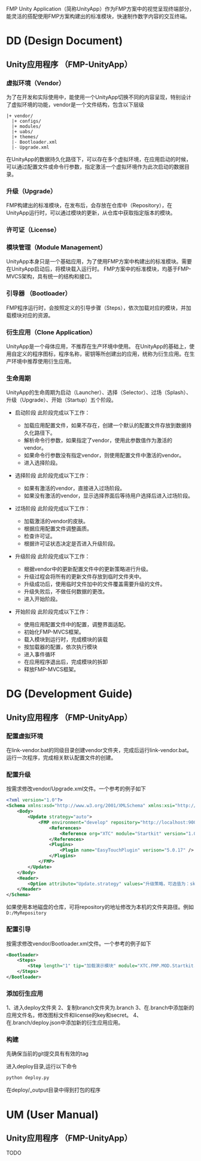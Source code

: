 FMP Unity Application（简称UnityApp）作为FMP方案中的视觉呈现终端部分，能灵活的搭配使用FMP方案构建出的标准模块，快速制作数字内容的交互终端。

# DD (Design Document)

## Unity应用程序 （FMP-UnityApp）

### 虚拟环境（Vendor）

为了在开发和实际使用中，能使用一个UnityApp切换不同的内容呈现，特别设计了虚拟环境的功能，vendor是一个文件结构，包含以下层级

```
|+ vendor/
  |+ configs/
  |+ modules/
  |+ uabs/
  |+ themes/
  |- Bootloader.xml
  |- Upgrade.xml
```

在UnityApp的数据持久化路径下，可以存在多个虚拟环境，在应用启动的时候，可以通过配置文件或命令行参数，指定激活一个虚拟环境作为此次启动的数据目录。

### 升级（Upgrade）

FMP构建出的标准模块，在发布后，会存放在仓库中（Repository），在UnityApp运行时，可以通过模块的更新，从仓库中获取指定版本的模块。


### 许可证（License）

### 模块管理（Module Management）

UnityApp本身只是一个基础应用，为了使用FMP方案中构建出的标准模块。需要在UnityApp启动后，将模块载入运行时。
FMP方案中的标准模块，均基于FMP-MVCS架构，具有统一的结构和接口。

### 引导器 （Bootloader）

FMP程序运行时，会按照定义的引导步骤（Steps），依次加载对应的模块，并加载模块对应的资源。

### 衍生应用（Clone Application）

UnityApp是一个母体应用，不推荐在生产环境中使用。
在UnityApp的基础上，使用自定义的程序图标，程序名称，密钥等所创建出的应用，统称为衍生应用。在生产环境中推荐使用衍生应用。

### 生命周期

UnityApp的生命周期为启动（Launcher）、选择（Selector）、过场（Splash）、升级（Upgrade）、开始（Startup）五个阶段。

- 启动阶段
  此阶段完成以下工作：
  - 加载应用配置文件，如果不存在，创建一个默认的配置文件存放到数据持久化路径下。
  - 解析命令行参数，如果指定了vendor，使用此参数值作为激活的vendor。
  - 如果命令行参数没有指定vendor，则使用配置文件中激活的vendor。
  - 进入选择阶段。

- 选择阶段
  此阶段完成以下工作：
  - 如果有激活的vendor，直接进入过场阶段。
  - 如果没有激活的vendor，显示选择界面后等待用户选择后进入过场阶段。

- 过场阶段
  此阶段完成以下工作：
  - 加载激活的vendor的皮肤。
  - 根据应用配置文件调整画质。
  - 检查许可证。
  - 根据许可证状态决定是否进入升级阶段。

- 升级阶段
  此阶段完成以下工作：
  - 根据vendor中的更新配置文件中的更新策略进行升级。
  - 升级过程会将所有的更新文件存放到临时文件夹中。
  - 升级成功后，使用临时文件加中的文件覆盖需要升级的文件。
  - 升级失败后，不做任何数据的更改。
  - 进入开始阶段。

- 开始阶段
  此阶段完成以下工作：
  - 使用应用配置文件中的配置，调整界面适配。
  - 初始化FMP-MVCS框架。
  - 载入模块到运行时，完成模块的装载
  - 按加载器的配置，依次执行模块
  - 进入事件循环
  - 在应用程序退出后，完成模块的拆卸
  - 释放FMP-MVCS框架。

# DG (Development Guide)

## Unity应用程序 （FMP-UnityApp）

### 配置虚拟环境

在link-vendor.bat的同级目录创建vendor文件夹，完成后运行link-vendor.bat。
运行一次程序，完成相关默认配置文件的创建。

### 配置升级

按需求修改vendor/Upgrade.xml文件。一个参考的例子如下
```xml
<?xml version="1.0"?>
<Schema xmlns:xsd="http://www.w3.org/2001/XMLSchema" xmlns:xsi="http://www.w3.org/2001/XMLSchema-instance">
    <Body>
        <Update strategy="auto">
            <FMP environment="develop" repository="http://localhost:9000/fmp.repository">
                <References>
                    <Reference org="XTC" module="Startkit" version="1.0.0"/>
                </References>
                <Plugins>
                    <Plugin name="EasyTouchPlugin" verison="5.0.17" />
                </Plugins>
            </FMP>
        </Update>
    </Body>
    <Header>
        <Option attribute="Update.strategy" values="升级策略，可选值为：skip, auto, manual" />
    </Header>
</Schema>
```

如果使用本地磁盘的仓库，可将repository的地址修改为本机的文件夹路径。例如 `D:/MyRepository`

### 配置引导

按需求修改vendor/Bootloader.xml文件。一个参考的例子如下
```xml
<Bootloader>
    <Steps>
        <Step length="1" tip="加载演示模块" module="XTC.FMP.MOD.Startkit.LIB.Unity"/>
    </Steps>
</Bootloader>
```

### 添加衍生应用

1、进入deploy文件夹
2、复制branch文件夹为.branch
3、在.branch中添加新的应用文件名，修改图标文件和license的key和secret。
4、在.branch/deploy.json中添加新的衍生应用应用。

### 构建

先确保当前的git提交具有有效的tag

进入deploy目录,运行以下命令

```bash
python deploy.py
```

在deploy/_output目录中得到打包的程序

# UM (User Manual)

## Unity应用程序 （FMP-UnityApp）

TODO
